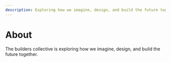 ```yaml
---
description: Exploring how we imagine, design, and build the future together.
---
```


# About

The builders collective is exploring how we imagine, design, and build the future together.
